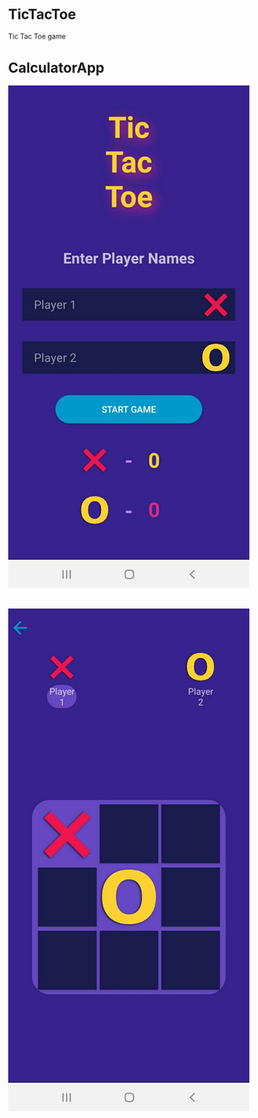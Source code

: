 # TicTacToe
Tic Tac Toe game

# CalculatorApp

 ![ur](https://github.com/goodluck3301/TicTacToe/blob/master/photo_2022-03-13_20-00-57.jpg)
 # 
 ![ur](https://github.com/goodluck3301/TicTacToe/blob/master/photo_2022-03-13_20-01-01.jpg)
